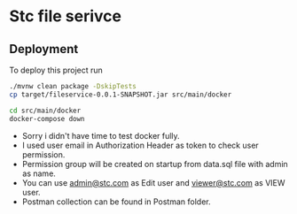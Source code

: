 
# Stc file serivce


## Deployment

To deploy this project run
```bash
./mvnw clean package -DskipTests
cp target/fileservice-0.0.1-SNAPSHOT.jar src/main/docker

cd src/main/docker
docker-compose down
```
* Sorry i didn't have time to test docker fully.
* I used user email in Authorization Header as token to check user permission.
* Permission group will be created on startup from data.sql file  with admin as name.
* You can use admin@stc.com as Edit user and viewer@stc.com as VIEW user.
* Postman collection can be found in Postman folder.
